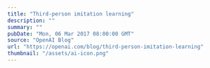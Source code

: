 ```yaml
---
title: "Third-person imitation learning"
description: ""
summary: ""
pubDate: "Mon, 06 Mar 2017 08:00:00 GMT"
source: "OpenAI Blog"
url: "https://openai.com/blog/third-person-imitation-learning"
thumbnail: "/assets/ai-icon.png"
---
```


